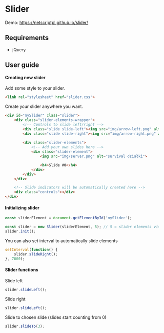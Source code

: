 # Slider

Demo: https://netscriptpl.github.io/slider/

## Requirements
* jQuery

## User guide

#### Creating new slider

Add some style to your slider.
```html
<link rel="stylesheet" href="slider.css">
```

Create your slider anywhere you want.
```html
<div id="mySlider" class="slider">
    <div class="slider-elements-wrapper">
        <!-- Controls to slide left/right -->
        <div class="slide slide-left"><img src="img/arrow-left.png" alt="slide left"></div>
        <div class="slide slide-right"><img src="img/arrow-right.png" alt="slide right"></div>
        
        <div class="slider-elements">
            <!-- Add your own slides here -->
            <div class="slider-element">
                <img src="img/server.png" alt="survival działki">

                <h4>Slide #0</h4>
            </div>
        </div>
    </div>

    <!-- Slide indicators will be automatically created here -->
    <div class="controls"></div>
</div>
```

#### Initializing slider

```javascript
const sliderElement = document.getElementById('mySlider');

const slider = new Slider(sliderElement, 5); // 5 = slider elements visible
slider.init();
```

You can also set interval to automatically slide elements
```javascript
setInterval(function() {
    slider.slideRight();
}, 7000);
```

#### Slider functions

Slide left
```javascript
slider.slideLeft();
```

Slide right
```javascript
slider.slideLeft();
```

Slide to chosen slide (slides start counting from 0)
```javascript
slider.slideTo(3);
```
